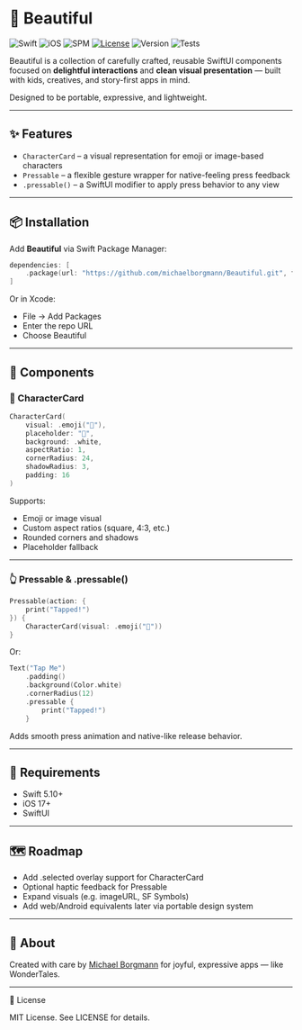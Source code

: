 # 🌈 Beautiful

![Swift](https://img.shields.io/badge/Swift-5.9%20%7C%206.0-orange.svg?logo=swift)
![iOS](https://img.shields.io/badge/iOS-17%2B-blue.svg?logo=apple)
![SPM](https://img.shields.io/badge/SPM-compatible-brightgreen?logo=swift)
[![License](https://img.shields.io/badge/license-MIT-green.svg)](./LICENSE)
![Version](https://img.shields.io/github/v/tag/michaelborgmann/SpeechKit?label=release)
![Tests](https://github.com/michaelborgmann/SpeechKit/actions/workflows/test.yml/badge.svg)

Beautiful is a collection of carefully crafted, reusable SwiftUI components focused on **delightful interactions** and **clean visual presentation** — built with kids, creatives, and story-first apps in mind.

Designed to be portable, expressive, and lightweight.

---

## ✨ Features

- `CharacterCard` – a visual representation for emoji or image-based characters
- `Pressable` – a flexible gesture wrapper for native-feeling press feedback
- `.pressable()` – a SwiftUI modifier to apply press behavior to any view

---

## 📦 Installation

Add **Beautiful** via Swift Package Manager:

```swift
dependencies: [
    .package(url: "https://github.com/michaelborgmann/Beautiful.git", from: "0.1.0")
]
```

Or in Xcode:

- File → Add Packages
- Enter the repo URL
- Choose Beautiful

---

## 🚀 Components

### 🧸 CharacterCard

```swift
CharacterCard(
    visual: .emoji("🦄"),
    placeholder: "👤",
    background: .white,
    aspectRatio: 1,
    cornerRadius: 24,
    shadowRadius: 3,
    padding: 16
)
```

Supports:

- Emoji or image visual
- Custom aspect ratios (square, 4:3, etc.)
- Rounded corners and shadows
- Placeholder fallback

---

### 👆 Pressable & .pressable()

```swift
Pressable(action: {
    print("Tapped!")
}) {
    CharacterCard(visual: .emoji("🦊"))
}
```

Or:

```swift
Text("Tap Me")
    .padding()
    .background(Color.white)
    .cornerRadius(12)
    .pressable {
        print("Tapped!")
    }
```

Adds smooth press animation and native-like release behavior.

---

## 🧪 Requirements

- Swift 5.10+
- iOS 17+
- SwiftUI

---

## 🗺️ Roadmap

- Add .selected overlay support for CharacterCard
- Optional haptic feedback for Pressable
- Expand visuals (e.g. imageURL, SF Symbols)
- Add web/Android equivalents later via portable design system

---

## 👤 About

Created with care by [Michael Borgmann](https://github.com/michaelborgmann) for joyful, expressive apps — like WonderTales.

---

📄 License

MIT License. See LICENSE for details.
